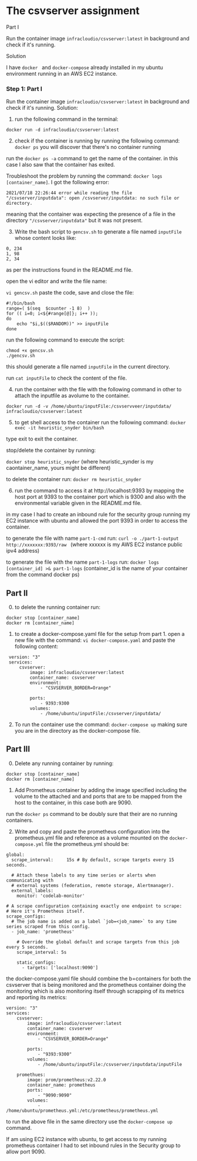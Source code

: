 # The csvserver assignment

Part I

Run the container image `infracloudio/csvserver:latest` in background and check if it's running.

Solution

I have `docker ` and `docker-compose` already installed in my ubuntu environment running in an AWS EC2 instance.

### Step 1: Part I

Run the container image `infracloudio/csvserver:latest` in background and check if it's running.
Solution:
1.  run the following command in the terminal:
```
docker run -d infracloudio/csvserver:latest
```
2.  check if the container is running by running the following command:
`docker ps`
you will discover that there's no container running

run the `docker ps -a` command to get the name of the container. in this case I also saw that the container has exited.

Troubleshoot the problem by running the command: `docker logs [container_name]`. 
I got the following error:
```
2021/07/18 22:26:44 error while reading the file "/csvserver/inputdata": open /csvserver/inputdata: no such file or directory.
```
meaning that the container was expecting the presence of a file in the directory `"/csvserver/inputdata"` but it was not present.

3. Write the bash script to `gencsv.sh` to generate a file named `inputFile` whose content looks like:
```
0, 234
1, 98
2, 34
``` 
as per the instructions found in the README.md file.

open the vi editor and write the file name:

`vi gencsv.sh`
paste the code, save and close the file:

```
#!/bin/bash
range=( $(seq  $counter -1 8)  ) 
for (( i=0; i<${#range[@]}; i++ )); 
do
	echo "$i,$(($RANDOM))" >> inputFile
done
```

run the following command to execute the script:

```
chmod +x gencsv.sh
./gencsv.sh
```
this should generate a file named `inputFile` in the current directory.

run `cat inputFile` to check the content of the file.

4. run the container with the file with the following command in other to attach the inputfile as avolume to the container.

`docker run -d -v /home/ubuntu/inputFile:/csvservveer/inputdata/ infracloudio/csvserver:latest`


5. to get shell access to the container run the following command:
`docker exec -it heuristic_snyder bin/bash `

type exit to exit the container.

stop/delete the container by running: 

`docker stop heuristic_snyder` (where heuristic_synder is my caontainer_name, yours might be different)

to delete the container run: `docker rm heuristic_snyder`

6. run the command to access it at http://localhost:9393 by mapping the host port at 9393 to the container port which is 9300
and also with the environmental variable given in the README.md file.

in my case I had to create an inbound rule for the security group running my EC2 instance with ubuntu and allowed the port 9393
in order to access the container.

to generate the file with name `part-1-cmd` run:
`curl -o ./part-1-output http://xxxxxxx:9393/raw ` (where xxxxxx is my AWS EC2 instance public ipv4 address)

to generate the file with the name `part-1-logs` run: `docker logs [container_id] >& part-1-logs`   (container_id is the name of your container from the command docker ps)

## Part II

0. to delete the running container run:
```
docker stop [container_name]
docker rm [container_name]
```

1. to create a docker-compose.yaml file for the setup from part 1.
open a new file with the command: `vi docker-compose.yaml` and paste the following content:

```
 version: "3"
 services:
     csvserver:
         image: infracloudio/csvserver:latest
         container_name: csvserver
         environment:
             - "CSVSERVER_BORDER=Orange"

         ports:
             - 9393:9300
         volumes:
             - /home/ubuntu/inputFile:/csvserver/inputdata/
```

2.  To run the container use the command: `docker-compose up` making sure you are in the directory as the docker-compose file.


## Part III

0. Delete any running container by running:

```
docker stop [container_name]
docker rm [container_name]
```

1. Add Prometheus container by adding the image specified including the volume to the attached and and ports that are to be mapped from the host to the container, in this case both are 9090.

run the `docker ps` command to be doubly sure that their are no running containers.

2. Write and copy and paste the prometheus configuration into the prometheus.yml file and reference as a volume mounted on the `docker-compose.yml` file
the prometheus.yml should be:

```
global:
  scrape_interval:     15s # By default, scrape targets every 15 seconds.

  # Attach these labels to any time series or alerts when communicating with
  # external systems (federation, remote storage, Alertmanager).
  external_labels:
    monitor: 'codelab-monitor'

# A scrape configuration containing exactly one endpoint to scrape:
# Here it's Prometheus itself.
scrape_configs:
  # The job name is added as a label `job=<job_name>` to any time series scraped from this config.
  - job_name: 'prometheus'

    # Override the global default and scrape targets from this job every 5 seconds.
    scrape_interval: 5s

    static_configs:
      - targets: ['localhost:9090']
```

the docker-compose.yaml file should combine the b=containers for both the csvserver that is being monitored and the prometheus container doing the monitoring which is also monitoring itself through scrapping of its metrics and reporting its metrics:


```
version: "3"
services:
    csvserver:
        image: infracloudio/csvserver:latest
        container_name: csvserver
        environment:
            - "CSVSERVER_BORDER=Orange"

        ports:
            - "9393:9300"
        volumes:
            - /home/ubuntu/inputFile:/csvserver/inputdata/inputFile

    promethues:
        image: prom/prometheus:v2.22.0
        container_name: prometheus
        ports: 
            - "9090:9090"
        volumes:
            - /home/ubuntu/prometheus.yml:/etc/prometheus/prometheus.yml

```

to run the above file in the same directory use the `docker-compose up` command.

If am using EC2 instance with ubuntu, to get access to my running prometheus container I had to set inbound rules in the Security group to allow port 9090.












